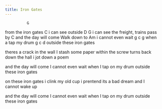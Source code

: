 ```yaml
---
title: Iron Gates
---
```


              G
from the iron gates
          C
i can see outside
                       D           G
i can see the freight, trains pass by
                 C
and the day will come 
Walk down to Am
i cannot even wait
       g  c   g
when a tap my drum
       g  c   d
outside these iron gates

theres a crack in the wall
I stash some paper within
the screw turns back down the hall
i jot down a poem

and the day will come
I cannot even wait
when I tap on my drum
outside these iron gates

on these iron gates
i clink my old cup
i prentend its a bad dream
and I cannot wake up

and the day will come
I cannot even wait
when I tap on my drum
outside these iron gates
